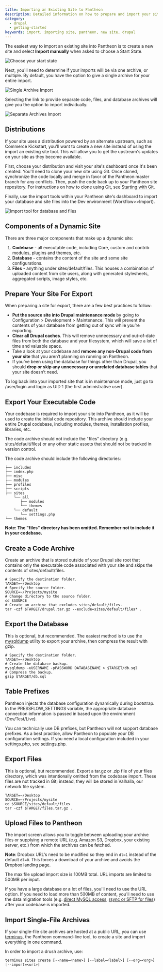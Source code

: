 ```yaml
---
title: Importing an Existing Site to Pantheon
description: Detailed information on how to prepare and import your site to Pantheon.
category:
  - drupal
  - getting-started
keywords: import, importing site, pantheon, new site, drupal 
---
```

The easiest way to import an existing site into Pantheon is to create a new site and select **Import manually** when asked to choose a Start State.

![Choose your start state](/source/docs/assets/images/choose-your-start-state.png)

Next, you'll need to determine if your imports will be via one archive, or multiple. By default, you have the option to give a single archive for your entire import.

![Single Archive Import](/source/docs/assets/images/single-archive-import.png)

Selecting the link to provide separate code, files, and database archives will give you the option to import individually.

 ![Separate Archives Import](/source/docs/assets/images/separate-archives-import.png)​

## Distributions

If your site uses a distribution powered by an alternate upstream, such as Commerce Kickstart, you'll want to create a new site instead of using the import an existing site tool. This will allow you to get the upstream's updates on your site as they become available.

First, choose your distribution and visit your site's dashboard once it's been created. You'll need to clone your new site using Git. Once cloned, synchronize the code locally and merge in favor of the Pantheon master branch for any conflicts. Then, push the code back up to your Pantheon site repository. For instructions on how to clone using Git, see [Starting with Git](/docs/articles/local/starting-with-git/).

Finally, use the import tools within your Pantheon site's dashboard to import your database and site files into the Dev environment (Workflow>>Import).

![Import tool for database and files](/source/docs/assets/images/import-tool-db-and-files.png)


## Components of a Dynamic Site

There are three major components that make up a dynamic site:

1. **Codebase** - all executable code, including Core, custom and contrib modules, plugins and themes, etc.
2. **Database** - contains the content of the site and some site configurations.
3. **Files** - anything under sites/default/files. This houses a combination of uploaded content from site users, along with generated stylesheets, aggregated scripts, image styles, etc.

## Prepare Your Site For Export

When preparing a site for export, there are a few best practices to follow:

* **Put the source site into Drupal maintenance mode** by going to Configuration > Development > Maintenance. This will prevent the contents of your database from getting out of sync while you’re exporting.
* **Clear all Drupal caches**. This will remove unnecessary and out-of-date files from both the database and your filesystem, which will save a lot of time and valuable space.
* Take a look at your codebase and **remove any non-Drupal code from your site** that you aren’t planning on running on Pantheon.
* If you’ve been using the database for things other than Drupal, you should **drop or skip any unnecessary or unrelated database tables** that your site doesn’t need.

To log back into your imported site that is in maintenance mode, just go to /user/login and login as UID 1 (the first administrative user).

## Export Your Executable Code

Your codebase is required to import your site into Pantheon, as it will be used to create the initial code repository. This archive should include your entire Drupal codebase, including modules, themes, installation profiles, libraries, etc.  

The code archive should not include the "files" directory (e.g. sites/default/files) or any other static assets that should not be tracked in version control.

The code archive should include the following directories:

    ├── includes
    ├── index.php
    ├── misc
    ├── modules
    ├── profiles
    ├── scripts
    ├── sites
        └── all
           ├── modules
           └── themes
        └── default
           └── settings.php
    └── themes

**Note: The "files" directory has been omitted. Remember not to include it in your codebase.**

## Create a Code Archive

Create an archive that is stored outside of your Drupal site root that contains only the executable code associated with your site and skips the contents of sites/default/files.

    # Specify the destination folder.
    TARGET=~/Desktop
    # Specify the source folder.
    SOURCE=~/Projects/mysite
    # Change directory to the source folder.
    cd $SOURCE
    # Create an archive that excludes sites/default/files.
    tar -czf $TARGET/drupal.tar.gz --exclude=sites/default/files* .

## Export the Database

This is optional, but recommended. The easiest method is to use the [mysqldump](http://dev.mysql.com/doc/refman/5.5/en/mysqldump.html) utility to export your archive, then compress the result with gzip.

    # Specify the destination folder.
    TARGET=~/Desktop
    # Create the database backup.
    mysqldump -uUSERNAME -pPASSWORD DATABASENAME > $TARGET/db.sql
    # Compress the backup.
    gzip $TARGET/db.sql

## Table Prefixes

Pantheon injects the database configuration dynamically during bootstrap. In the PRESSFLOW\_SETTINGS variable, the appropriate database connection information is passed in based upon the environment (Dev/Test/Live).

You can technically use DB prefixes, but Pantheon will not support database prefixes. As a best practice, allow Pantheon to populate your DB configuration settings. If you need a local configuration included in your settings.php, see [settings.php](/source/docs/articles/drupal/configuring-settings-php).

## Export Files

This is optional, but recommended. Export a tar.gz or .zip file of your files directory, which was intentionally omitted from the codebase import. These files are not tracked in Git; instead, they will be stored in Valhalla, our network file system.

    TARGET=~/Desktop
    SOURCE=~/Projects/mysite
    cd $SOURCE/sites/default/files
    tar -czf $TARGET/files.tar.gz .

## Upload Files to Pantheon

The import screen allows you to toggle between uploading your archive files or supplying a remote URL (e.g. Amazon S3, Dropbox, your existing server, etc.) from which the archives can be fetched.

**Note**: Dropbox URL's need to be modified so they end in `dl=1` instead of the default `dl=0`. This forces a download of your archive and avoids the Dropbox landing page.  

The max file upload import size is 100MB total. URL imports are limited to 500MB per input.

If you have a large database or a lot of files, you'll need to use the URL option. If you need to load more than 500MB of content, you'll need to use the data migration tools (e.g. [direct MySQL access](/source/docs/articles/local/accessing-mysql-databases), [rsync or SFTP for files](/source/docs/articles/local/rsync-and-sftp)) after your codebase is imported.

## Import Single-File Archives

If your single-file site archives are hosted at a public URL, you can use [terminus](https://github.com/pantheon-systems/cli), the Pantheon command-line tool, to create a site and import everything in one command.

In order to import a drush archive, use:
```
terminus sites create [--name=<name>] [--label=<label>] [--org=<org>] [--import=<url>]
```
